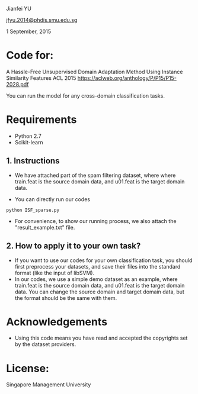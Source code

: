 Jianfei YU

jfyu.2014@phdis.smu.edu.sg

1 September, 2015

# Code for:

A Hassle-Free Unsupervised Domain Adaptation Method Using Instance Similarity Features
ACL 2015
https://aclweb.org/anthology/P/P15/P15-2028.pdf

You can run the model for any cross-domain classification tasks.

# Requirements

- Python 2.7 
- Scikit-learn

## 1. Instructions

- We have attached part of the spam filtering dataset, where where train.feat is the source domain data, and u01.feat is the target domain data.

- You can directly run our codes

```
python ISF_sparse.py 
```

- For convenience, to show our running process, we also attach the "result_example.txt" file.

## 2. How to apply it to your own task?

- If you want to use our codes for your own classification task, you should first preprocess your datasets, and save their files into the standard format (like the input of libSVM).
- In our codes, we use a simple demo dataset as an example, where train.feat is the source domain data, and u01.feat is the target domain data. You can change the source domain and target domain data, but the format should be the same with them.

# Acknowledgements

- Using this code means you have read and accepted the copyrights set by the dataset providers.

# License:

Singapore Management University

